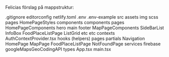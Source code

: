 Felicias förslag på mappstruktur:

.gitignore
editorconfig
netlify.toml
.env
.env-example
src
  assets
    img
    scss
      pages
        HomePageStyles
      components
  components
    pages
      HomePageComponents
        hero
        main
        footer
      MapPageComponents
        SideBarList
        InfoBox
      FoodPlaceListPage
        ListGrid
        etc
    etc
  contexts
    AuthContextProvider.tsx
  hooks
  (helpers)
  pages
    partials
      Navigation
    HomePage
    MapPage
    FoodPlaceListPage
    NotFoundPage
  services
    firebase
    googleMapsGeoCodingAPI
  types
  App.tsx
  main.tsx


